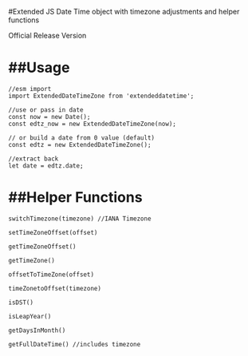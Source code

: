     
#Extended JS Date Time object with timezone adjustments and helper functions

Official Release Version

##Usage
====================
	//esm import
	import ExtendedDateTimeZone from 'extendeddatetime';
	
	//use or pass in date
	const now = new Date();
    const edtz_now = new ExtendedDateTimeZone(now);

	// or build a date from 0 value (default)
	const edtz = new ExtendedDateTimeZone();

    //extract back
    let date = edtz.date;


##Helper Functions
==========================

    switchTimezone(timezone) //IANA Timezone

    setTimeZoneOffset(offset) 

    getTimeZoneOffset() 

    getTimeZone() 

    offsetToTimeZone(offset)

    timeZonetoOffset(timezone)

    isDST()

    isLeapYear()

    getDaysInMonth() 

    getFullDateTime() //includes timezone
